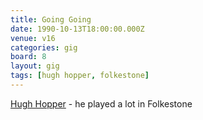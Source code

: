 ```yaml
---
title: Going Going
date: 1990-10-13T18:00:00.000Z
venue: v16
categories: gig
board: 8
layout: gig
tags: [hugh hopper, folkestone]
---
```

<a href="/wiki/hugh+hopper">Hugh Hopper</a> - he played a lot in Folkestone